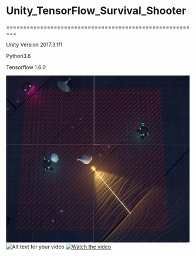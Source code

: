 # Unity_TensorFlow_Survival_Shooter
=========================================================

Unity Version 2017.3.1f1

Python3.6

Tensorflow 1.6.0

![Alt text](./Image/Image1.png)
![Alt text for your video](https://youtu.be/Dg6k8A0EFG0)
[![Watch the video](http://img.youtube.com/vi/Dg6k8A0EFG0/1.jpg)](https://youtu.be/Dg6k8A0EFG0)
